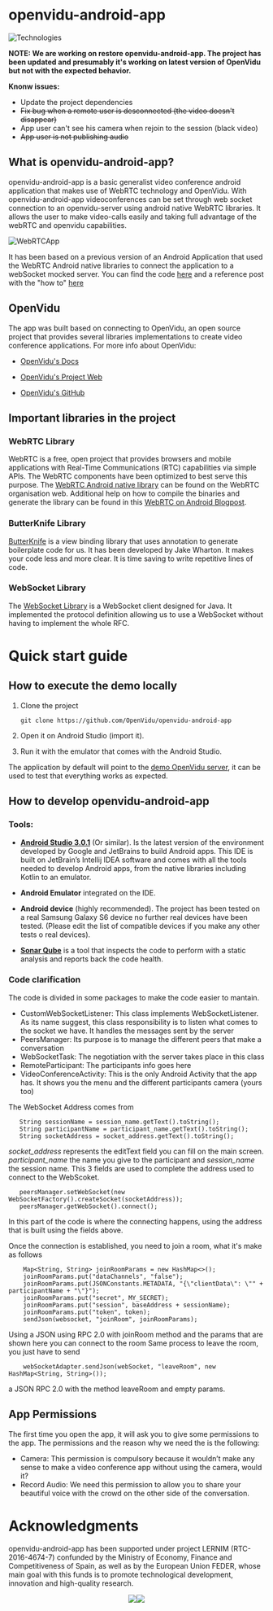 # openvidu-android-app

![Technologies](GitHubImages/technologies.png)


**NOTE: We are working on restore openvidu-android-app. The project has been updated and presumably it's working on latest version of OpenVidu but not with the expected behavior.**

**Knonw issues:**

- Update the project dependencies
- ~~Fix bug when a remote user is desconnected (the video doesn't disappear)~~
- App user can't see his camera when rejoin to the session (black video)
- ~~App user is not publishing audio~~

## What is openvidu-android-app?

openvidu-android-app is a basic generalist video conference android application that makes use of WebRTC technology and OpenVidu.
With openvidu-android-app videoconferences can be set through web socket connection to an openvidu-server using android native WebRTC libraries. It allows the user to make video-calls easily and taking full advantage of the webRTC and openvidu capabilities. 

![WebRTCApp](GitHubImages/WebRTCExampleAppMixed.jpg)

It has been based on a previous version of an Android Application that used the WebRTC Android native libraries to connect the application to a webSocket mocked server. You can find the code [here](https://github.com/sergiopaniego/WebRTCAndroidExample) and a reference post with the "how to" [here](https://medium.com/@SergioPaniego/tutorial-on-how-to-make-the-simplest-webrtc-android-app-daacb5c8d133)
 
## OpenVidu

The app was built based on connecting to OpenVidu, an open source project that provides several libraries implementations to create video conference applications. For more info about OpenVidu:
- [OpenVidu's Docs](http://openvidu.io/docs/home/)

- [OpenVidu's Project Web](http://openvidu.io/)

- [OpenVidu's GitHub](https://github.com/OpenVidu)


## Important libraries in the project

### WebRTC Library

WebRTC is a free, open project that provides browsers and mobile applications with Real-Time Communications (RTC) capabilities via simple APIs. The WebRTC components have been optimized to best serve this purpose.
The [WebRTC Android native library] can be found on the WebRTC organisation web. Additional help on how to compile the binaries and generate the library can be found in this [WebRTC on Android Blogpost].

### ButterKnife Library

[ButterKnife] is a view binding library that uses annotation to generate boilerplate code for us. It has been developed by Jake Wharton. It makes your code less and more clear. It is time saving to write repetitive lines of code.

### WebSocket Library
The [WebSocket Library] is a WebSocket client designed for Java. It implemented the protocol definition allowing us to use a WebSocket without having to implement the whole RFC.


# Quick start guide

## How to execute the demo locally
1. Clone the project 

   ```
   git clone https://github.com/OpenVidu/openvidu-android-app
   ```

2. Open it on Android Studio (import it). 

3. Run it with the emulator that comes with the Android Studio. 

The application by default will point to the [demo OpenVidu server], it can be used to test that everything works as expected. 

## How to develop openvidu-android-app

### Tools: 
 
- **[Android Studio 3.0.1]** (Or similar).
	Is the latest version of the environment developed by Google and JetBrains to build Android apps. This IDE is built on JetBrain’s Intellij IDEA software and comes with all the tools needed to develop Android apps, from the native libraries including Kotlin to an emulator.
  
- **Android Emulator**
	integrated on the IDE. 

- **Android device**
	(highly recommended). The project has been tested on a real Samsung Galaxy S6 device no further real devices have been tested. (Please edit the list of compatible devices if you make any other tests o real devices).

- **[Sonar Qube]**
    is a tool that inspects the code to perform with a static analysis and reports back the code health. 

### Code clarification

The code is divided in some packages to make the code easier to mantain.
 - CustomWebSocketListener: This class implements WebSocketListener. As its name suggest, this class responsibility is to listen what comes to the socket we have.
 It handles the messages sent by the server
 - PeersManager: Its purpose is to manage the different peers that make a conversation
 - WebSocketTask: The negotiation with the server takes place in this class
 - RemoteParticipant: The participants info goes here
 - VideoConferenceActivity: This is the only Android Activity that the app has. It shows you the menu and the different participants camera (yours too)
 
 The WebSocket Address comes from 
 
 ```
    String sessionName = session_name.getText().toString();
    String participantName = participant_name.getText().toString();
    String socketAddress = socket_address.getText().toString();
```
            
 *socket_address* represents the editText field you can fill on the main screen.
 *participant_name* the name you give to the participant and 
 *session_name* the session name. This 3 fields are used to complete the address used to connect to the WebScoket.
 
 ```
    peersManager.setWebSocket(new WebSocketFactory().createSocket(socketAddress));
    peersManager.getWebSocket().connect();
 ```
 
In this part of the code is where the connecting happens, using the address that is built using the fields above. 

Once the connection is established, you need to join a room, what it's make as follows
```
    Map<String, String> joinRoomParams = new HashMap<>();
    joinRoomParams.put("dataChannels", "false");
    joinRoomParams.put(JSONConstants.METADATA, "{\"clientData\": \"" + participantName + "\"}");
    joinRoomParams.put("secret", MY_SECRET);
    joinRoomParams.put("session", baseAddress + sessionName);
    joinRoomParams.put("token", token);
    sendJson(websocket, "joinRoom", joinRoomParams);
```
Using a JSON using RPC 2.0 with joinRoom method and the params that are shown here you can connect to the room
Same process to leave the room, you just have to send 
```
    webSocketAdapter.sendJson(webSocket, "leaveRoom", new HashMap<String, String>());
```
a JSON RPC 2.0 with the method leaveRoom and empty params.
	
## App Permissions
The first time you open the app, it will ask you to give some permissions to the app. The permissions and the reason why we need the is the following:
-	Camera: This permission is compulsory because it wouldn’t make any sense to make a video conference app without using the camera, would it?
-	Record Audio: We need this permission to allow you to share your beautiful voice with the crowd on the other side of the conversation.

# Acknowledgments 

openvidu-android-app has been supported under project LERNIM (RTC-2016-4674-7) confunded by the Ministry of Economy, Finance and Competitiveness of Spain, as well as by the European Union FEDER, whose main goal with this funds is to promote technological development, innovation and high-quality research.

<p align="center"><img src="https://github.com/OpenVidu/openvidu-android-app/blob/master/GitHubImages/footer-ministerio-economia-400-optimized.png?raw=true"/><img src="https://github.com/OpenVidu/openvidu-android-app/blob/master/GitHubImages/footer-european-union-400-optimized.png?raw=true"/></p>


[WebRTC Android native library]: https://webrtc.org/native-code/android/
[WebRTC on Android Blogpost]: https://medium.com/@silvestr1994/webrtc-on-android-part-1-building-b6982aad4b49
[ButterKnife]: http://jakewharton.github.io/butterknife/
[WebSocket Library]: https://github.com/TakahikoKawasaki/nv-websocket-client
[demo OpenVidu server]: https://demos.openvidu.io/basic-videoconference/
[Android Studio 3.0.1]: https://developer.android.com/studio/index.html
[Sonar Qube]: https://www.sonarqube.org/
